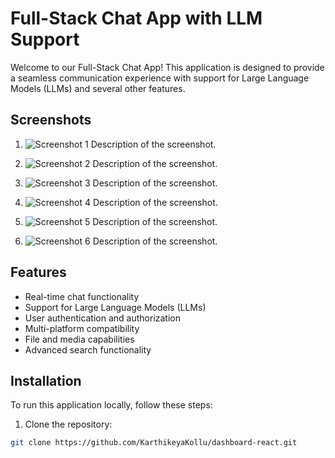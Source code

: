 
# Full-Stack Chat App with LLM Support

Welcome to our Full-Stack Chat App! This application is designed to provide a seamless communication experience with support for Large Language Models (LLMs) and several other features.

## Screenshots

1. ![Screenshot 1](https://github.com/KarthikeyaKollu/dashboard-react/assets/108949445/47c2af00-4e24-49ac-a277-5d19d70089a4)
   Description of the screenshot.

2. ![Screenshot 2](https://github.com/KarthikeyaKollu/dashboard-react/assets/108949445/ee10d8f8-c342-4b85-8753-4b3c61c6ef8a)
   Description of the screenshot.

3. ![Screenshot 3](https://github.com/KarthikeyaKollu/dashboard-react/assets/108949445/791a428b-5ec2-469d-8d16-d197927c96ff)
   Description of the screenshot.

4. ![Screenshot 4](https://github.com/KarthikeyaKollu/dashboard-react/assets/108949445/425dd72a-6002-42c8-9490-51735e391771)
   Description of the screenshot.

5. ![Screenshot 5](https://github.com/KarthikeyaKollu/dashboard-react/assets/108949445/0a490d79-4569-424b-b44d-a3cfad0e46ad)
   Description of the screenshot.

6. ![Screenshot 6](https://github.com/KarthikeyaKollu/dashboard-react/assets/108949445/07dea02f-8b52-4ac8-806d-c072fbc769d2)
   Description of the screenshot.

## Features

- Real-time chat functionality
- Support for Large Language Models (LLMs)
- User authentication and authorization
- Multi-platform compatibility
- File and media capabilities
- Advanced search functionality




## Installation

To run this application locally, follow these steps:

1. Clone the repository:

```bash
git clone https://github.com/KarthikeyaKollu/dashboard-react.git
